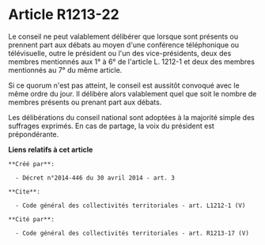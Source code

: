 # Article R1213-22

Le conseil ne peut valablement délibérer que lorsque sont présents ou prennent part aux débats au moyen d'une conférence
téléphonique ou télévisuelle, outre le président ou l'un des vice-présidents, deux des membres mentionnés aux 1° à 6° de
l'article L. 1212-1 et deux des membres mentionnés au 7° du même article. 

Si ce quorum n'est pas atteint, le conseil est aussitôt convoqué avec le même ordre du jour. Il délibère alors valablement
quel que soit le nombre de membres présents ou prenant part aux débats. 

Les délibérations du conseil national sont adoptées à la majorité simple des suffrages exprimés. En cas de partage, la voix
du président est prépondérante.

**Liens relatifs à cet article**

	**Créé par**:

	  - Décret n°2014-446 du 30 avril 2014 - art. 3

	**Cite**:

	  - Code général des collectivités territoriales - art. L1212-1 (V)

	**Cité par**:

	  - Code général des collectivités territoriales - art. R1213-17 (V)
